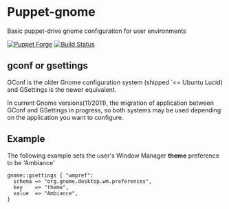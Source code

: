 # Puppet-gnome

Basic puppet-drive gnome configuration for user environments

[![Puppet Forge](http://img.shields.io/puppetforge/v/camptocamp/gnome.svg)](https://forge.puppetlabs.com/camptocamp/gnome)
[![Build Status](https://travis-ci.org/camptocamp/puppet-gnome.png?branch=master)](https://travis-ci.org/camptocamp/puppet-gnome)

## gconf or gsettings

GConf is the older Gnome configuration system (shipped `<= Ubuntu Lucid) and
GSettings is the newer equivalent.

In current Gnome versions(11/2011), the migration of application between GConf
and GSettings in progress, so both systems may be used depending on the
application you want to configure.

## Example

The following example sets the user's Window Manager **theme** preference
to be 'Ambiance'

```
gnome::gsettings { "wmpref":
  schema => "org.gnome.desktop.wm.preferences",
  key    => "theme",
  value  => "Ambiance",
}
```

